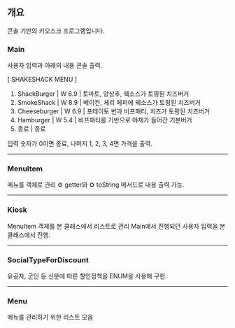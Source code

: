 ## 개요

콘솔 기반의 키오스크 프로그램입니다.

### Main
사용자 입력과 아래의 내용 콘솔 출력.


[ SHAKESHACK MENU ]
1. ShackBurger   | W 6.9 | 토마토, 양상추, 쉑소스가 토핑된 치즈버거
2. SmokeShack    | W 8.9 | 베이컨, 체리 페퍼에 쉑소스가 토핑된 치즈버거
3. Cheeseburger  | W 6.9 | 포테이토 번과 비프패티, 치즈가 토핑된 치즈버거
4. Hamburger     | W 5.4 | 비프패티를 기반으로 야채가 들어간 기본버거
0. 종료                  | 종료

입력 숫자가 0이면 종료, 나머지 1, 2, 3, 4면 가격을 출력.

--- 

### MenuItem
메뉴를 객체로 관리
⚙️ getter와 ⚙️ toString 메서드로 내용 출력 가능.

---

### Kiosk
MenuItem 객체를 본 클래스에서 리스트로 관리
Main에서 진행되던 사용자 입력을 본 클래스에서 진행.

---

### SocialTypeForDiscount
유공자, 군인 등 신분에 따른 할인정책을 ENUM을 사용해 구현.

---
### Menu
메뉴를 관리하기 위한 리스트 모음


